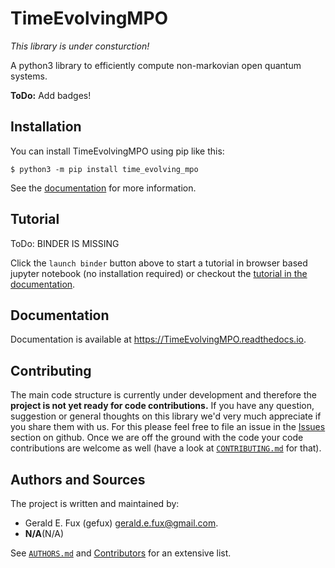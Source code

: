 # TimeEvolvingMPO

*This library is under consturction!*

A python3 library to efficiently compute non-markovian open quantum systems.

**ToDo:** Add badges!


## Installation
You can install TimeEvolvingMPO using pip like this:
```
$ python3 -m pip install time_evolving_mpo
```

See the
[documentation](https://TimeEvolvingMPO.readthedocs.io/en/latest/pages/install.html)
for more information.


## Tutorial
ToDo: BINDER IS MISSING

Click the `launch binder` button above to start a tutorial in browser based
jupyter notebook (no installation required) or checkout the
[tutorial in the documentation](https://TimeEvolvingMPO.readthedocs.io/en/latest/pages/tutorial.html).


## Documentation
Documentation is available at <https://TimeEvolvingMPO.readthedocs.io>.


## Contributing
The main code structure is currently under development and therefore the
**project is not yet ready for code contributions.** If you have any question,
suggestion or general thoughts on this library we'd very much appreciate if you
share them with us. For this please feel free to file an issue in the
[Issues](https://github.com/tempoCollaboration/TimeEvolvingMPO/issues) section
on github. Once we are off the ground with the code your code contributions are
welcome as well (have a look at [`CONTRIBUTING.md`](https://github.com/tempoCollaboration/TimeEvolvingMPO/blob/master/CONTRIBUTING.md) for that).

## Authors and Sources
The project is written and maintained by:

* Gerald E. Fux (gefux) <gerald.e.fux@gmail.com>.
* **N/A**(N/A)

See [`AUTHORS.md`](https://github.com/tempoCollaboration/TimeEvolvingMPO/blob/master/AUTHORS.md)
and [Contributors](https://github.com/tempoCollaboration/TimeEvolvingMPO/graphs/contributors) for
an extensive list.

